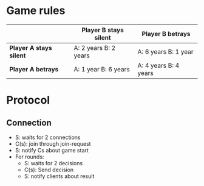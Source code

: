 # Game rules

|                       | Player B stays silent | Player B betrays      |
|-----------------------|-----------------------|-----------------------|
| **Player A stays silent** | A: 2 years B: 2 years | A: 6 years B: 1 year  |
| **Player A betrays**      | A: 1 year B: 6 years  | A: 4 years B: 4 years |


# Protocol

## Connection

- S: waits for 2 connections
- C(s): join through join-request
- S: notify Cs about game start
- For rounds:
    - S: waits for 2 decisions
    - C(s): Send decision
    - S: notify clients about result